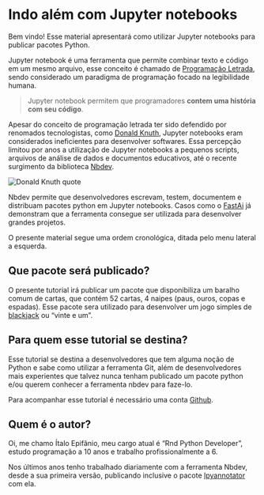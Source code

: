 Indo além com Jupyter notebooks
================

<!-- WARNING: THIS FILE WAS AUTOGENERATED! DO NOT EDIT! -->

Bem vindo! Esse material apresentará como utilizar Jupyter notebooks
para publicar pacotes Python.

Jupyter notebook é uma ferramenta que permite combinar texto e código em
um mesmo arquivo, esse conceito é chamado de [Programação
Letrada](https://pt.wikipedia.org/wiki/Programa%C3%A7%C3%A3o_letrada),
sendo considerado um paradigma de programação focado na legibilidade
humana.

> Jupyter notebook permitem que programadores **contem uma história com
> seu código**.

Apesar do conceito de programação letrada ter sido defendido por
renomados tecnologistas, como [Donald
Knuth](https://pt.wikipedia.org/wiki/Donald_Knuth), Jupyter notebooks
eram considerados ineficientes para desenvolver softwares. Essa
percepção limitou por anos a utilização de Jupyter notebooks a pequenos
scripts, arquivos de análise de dados e documentos educativos, até o
recente surgimento da biblioteca [Nbdev](https://nbdev.fast.ai/).

![Donald Knuth
quote](https://pbs.twimg.com/media/C0yLW2WXUAI5dX_?format=jpg&name=medium.png)

Nbdev permite que desenvolvedores escrevam, testem, documentem e
distribuam pacotes python em Jupyter notebooks. Casos como o
[FastAi](https://www.fast.ai/) já demonstram que a ferramenta consegue
ser utilizada para desenvolver grandes projetos.

O presente material segue uma ordem cronológica, ditada pelo menu
lateral a esquerda.

## Que pacote será publicado?

O presente tutorial irá publicar um pacote que disponibiliza um baralho
comum de cartas, que contém 52 cartas, 4 naipes (paus, ouros, copas e
espadas). Esse pacote sera utilizado para desenvolver um jogo simples de
[blackjack](https://pt.wikipedia.org/wiki/Blackjack) ou “vinte e um”.

## Para quem esse tutorial se destina?

Esse tutorial se destina a desenvolvedores que tem alguma noção de
Python e sabe como utilizar a ferramenta Git, além de desenvolvedores
mais experientes que talvez nunca tenham publicado um pacote python e/ou
querem conhecer a ferramenta nbdev para faze-lo.

Para acompanhar esse tutorial é necessário uma conta
[Github](https://github.com/).

## Quem é o autor?

Oi, me chamo Ítalo Epifânio, meu cargo atual é “Rnd Python Developer”,
estudo programação a 10 anos e trabalho profissionalmente a 6.

Nos últimos anos tenho trabalhado diariamente com a ferramenta Nbdev,
desde a sua primeira versão, publicando inclusive o pacote
[Ipyannotator](https://github.com/palaimon/ipyannotator) com ela.

